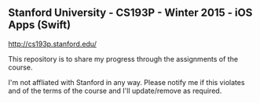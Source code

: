 ## Stanford University - CS193P - Winter 2015 - iOS Apps (Swift)

http://cs193p.stanford.edu/

This repository is to share my progress through the assignments of the course. 

I'm not affliated with Stanford in any way. Please notify me if this violates and of the terms of the course and I'll update/remove as required.
